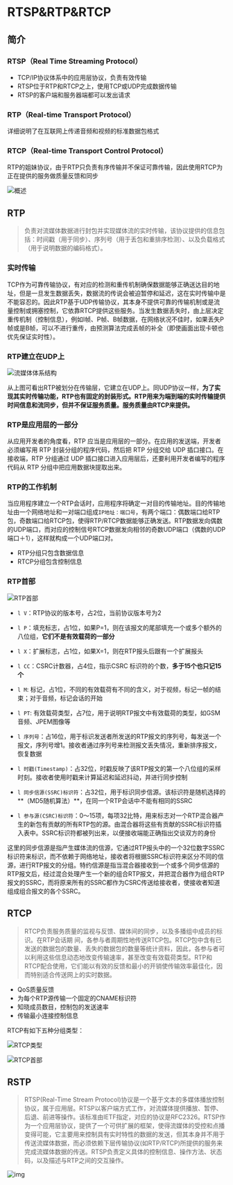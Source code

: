 # RTSP&RTP&RTCP


## 简介

### RTSP（Real Time Streaming Protocol）

- TCP/IP协议体系中的应用层协议，负责有效传输
- RTSP位于RTP和RTCP之上，使用TCP或UDP完成数据传输
- RTSP的客户端和服务器端都可以发出请求

### RTP（Real-time Transport Protocol）

详细说明了在互联网上传递音频和视频的标准数据包格式

### RTCP（Real-time Transport Control Protocol）

RTP的姐妹协议，由于RTP只负责有序传输并不保证可靠传输，因此使用RTCP为正在提供的服务做质量反馈和同步

![概述](概述.png)

## RTP

> 负责对流媒体数据进行封包并实现媒体流的实时传输，该协议提供的信息包括：时间戳（用于同步）、序列号（用于丢包和重排序检测）、以及负载格式（用于说明数据的编码格式）。

### 实时传输

TCP作为可靠传输协议，有对应的检测和重传机制确保数据能够正确送达目的地址，但是一旦发生数据丢失，数据流的传说会被迫暂停和延迟，这在实时传输中是不能容忍的。因此RTP基于UDP传输协议，其本身不提供可靠的传输机制或是流量控制或拥塞控制，它依靠RTCP提供这些服务。当发生数据丢失时，由上层决定重传机制（控制信息），例如I帧、P帧、B帧数据，在网络状况不佳时，如果丢失P帧或是B帧，可以不进行重传，由预测算法完成丢帧的补全（即使画面出现卡顿也优先保证实时性）。

### RTP建立在UDP上

![流媒体体系结构](流媒体层次图.png)

从上图可看出RTP被划分在传输层，它建立在UDP上。同UDP协议一样，**为了实现其实时传输功能，RTP也有固定的封装形式。RTP用来为端到端的实时传输提供时间信息和流同步，但并不保证服务质量。服务质量由RTCP来提供。**



### RTP是应用层的一部分

从应用开发者的角度看，RTP 应当是应用层的一部分。在应用的发送端，开发者必须编写用 RTP 封装分组的程序代码，然后把 RTP 分组交给 UDP 插口接口。在接收端，RTP 分组通过 UDP 插口接口进入应用层后，还要利用开发者编写的程序代码从 RTP 分组中把应用数据块提取出来。

### RTP的工作机制

当应用程序建立一个RTP会话时，应用程序将确定一对目的传输地址。目的传输地址由一个网络地址和一对端口组成`IP地址：端口号`，有两个端口：偶数端口给RTP包，奇数端口给RTCP包，使得RTP/RTCP数据能够正确发送。RTP数据发向偶数的UDP端口，而对应的控制信号RTCP数据发向相邻的奇数UDP端口（偶数的UDP端口＋1），这样就构成一个UDP端口对。 

- RTP分组只包含数据信息
- RTCP分组包含控制信息

### RTP首部

![RTP首部](RTP首部.jpg)

- `l V`：RTP协议的版本号，占2位，当前协议版本号为2

- `l P`：填充标志，占1位，如果P=1，则在该报文的尾部填充一个或多个额外的八位组，**它们不是有效载荷的一部分**

- `l X`：扩展标志，占1位，如果X=1，则在RTP报头后跟有一个扩展报头

- `l CC`：CSRC计数器，占4位，指示CSRC 标识符的个数，**多于15个也只记15个**

- `l M`: 标记，占1位，不同的有效载荷有不同的含义，对于视频，标记一帧的结束；对于音频，标记会话的开始

- `l PT`: 有效载荷类型，占7位，用于说明RTP报文中有效载荷的类型，如GSM音频、JPEM图像等

- `l 序列号`：占16位，用于标识发送者所发送的RTP报文的序列号，每发送一个报文，序列号增1。接收者通过序列号来检测报文丢失情况，重新排序报文，恢复数据

- `l 时戳(Timestamp)`：占32位，时戳反映了该RTP报文的第一个八位组的采样时刻。接收者使用时戳来计算延迟和延迟抖动，并进行同步控制

- `l 同步信源(SSRC)标识符`：占32位，用于标识同步信源。该标识符是随机选择的**（MD5随机算法）**，在同一个RTP会话中不能有相同的SSRC

- `l 参与源(CSRC)标识符`：0～15项，每项32比特，用来标志对一个RTP混合器产生的新包有贡献的所有RTP包的源。由混合器将这些有贡献的SSRC标识符插入表中。SSRC标识符都被列出来，以便接收端能正确指出交谈双方的身份

这里的同步信源是指产生媒体流的信源，它通过RTP报头中的一个32位数字SSRC标识符来标识，而不依赖于网络地址，接收者将根据SSRC标识符来区分不同的信源，进行RTP报文的分组。特约信源是指当混合器接收到一个或多个同步信源的RTP报文后，经过混合处理产生一个新的组合RTP报文，并把混合器作为组合RTP报文的SSRC，而将原来所有的SSRC都作为CSRC传送给接收者，使接收者知道组成组合报文的各个SSRC。

## RTCP

> RTCP负责服务质量的监视与反馈、媒体间的同步，以及多播组中成员的标识。在RTP会话期 间，各参与者周期性地传送RTCP包。RTCP包中含有已发送的数据包的数量、丢失的数据包的数量等统计资料，因此，各参与者可以利用这些信息动态地改变传输速率，甚至改变有效载荷类型。RTP和RTCP配合使用，它们能以有效的反馈和最小的开销使传输效率最佳化，因而特别适合传送网上的实时数据。

- QoS质量反馈
- 为每个RTP源传输一个固定的CNAME标识符
- 知晓成员数目，控制包的发送速率
- 传输最小连接控制信息

RTCP有如下五种分组类型：

![RTCP类型](RTCP类型.jpg)

![RTCP首部](RTCP首部.jpg)

## RSTP

> RTSP(Real-Time Stream Protocol)协议是一个基于文本的多媒体播放控制协议，属于应用层。RTSP以客户端方式工作，对流媒体提供播放、暂停、后退、前进等操作。该标准由IETF指定，对应的协议是RFC2326。RTSP作为一个应用层协议，提供了一个可供扩展的框架，使得流媒体的受控和点播变得可能，它主要用来控制具有实时特性的数据的发送，但其本身并不用于传送流媒体数据，而必须依赖下层传输协议(如RTP/RTCP)所提供的服务来完成流媒体数据的传送。RTSP负责定义具体的控制信息、操作方法、状态码，以及描述与RTP之间的交互操作。

![img](RSTP框架.jpg)

